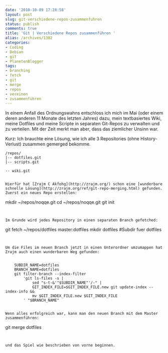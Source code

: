 ```yaml
---
date: '2010-10-09 17:28:58'
layout: post
slug: git-verschiedene-repos-zusammenfuhren
status: publish
comments: true
title: 'Git | Verschiedene Repos zusammenführen '
alias: /archives/1302
categories:
- Coding
- Debian
- git
- PlanetenBlogger
tags:
- branching
- fetch
- git
- merge
- repos
- vereinen
- zusammenführen
---
```


In einem Anfall des Ordnungswahns entschloss ich mich im Mai (oder einem deren anderen 11 Monate des letzten Jahres) dazu, mein textbasiertes Wiki, meine Dotfiles und meine Scripte in separaten Git-Repos zu verwalten und zu verteilen. Mit der Zeit merkt man aber, dass das ziemlicher Unsinn war.

Kurz: Ich brauchte eine Lösung, wie ich alle 3 Repositories (ohne History-Verlust) zusammen gemerged bekomme.


    /repos/
    |-- dotfiles.git
    |-- scripts.git
```
-- wiki.git


Hierfür hat [Zrajm C Akfohg](http://zrajm.org/) schon eine [wunderbare schnelle Lösung](http://zrajm.org/ref/git-repo-merging.html) gefunden.
Zuerst ein neues Repo erstellen:

```
mkdir ~/repos/noqqe.git
cd ~/repos/noqqe.git
git init
```


Im Grunde wird jedes Repository in einen separaten Branch gefetched:

```
git fetch ~/repos/dotfiles master:dotfiles
mkdir dotfiles #Subdir fuer dotfiles
```


Um die Files im neuen Branch jetzt in einen Unterordner umzumappen hat Zrajm auch einen wunderbaren Weg gefunden:


    SUBDIR_NAME=dotfiles
    BRANCH_NAME=dotfiles
    git filter-branch --index-filter
        'git ls-files -s |
            sed "s-t-&'"$SUBDIR_NAME"'/-" |
            GIT_INDEX_FILE=$GIT_INDEX_FILE.new git update-index --index-info &&
            mv $GIT_INDEX_FILE.new $GIT_INDEX_FILE
        ' "$BRANCH_NAME"


Wenn alles erfolgreich war, kann man den neuen Branch mit dem Master zusammenführen:

```
git merge dotfiles
```


und das Spiel wie beschrieben von vorne beginnen.
